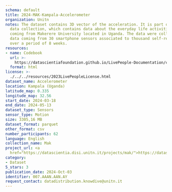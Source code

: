 ```yaml
---
schema: default
title: 2024-MAK-Kampala-Accelerometer
organization: Unitn
notes: The dataset contains 3D vector of the acceleration. It is part of the Makerere
  data collection, which contains data about the everyday life activities of students
  coming from Makerere University located in Uganda. The data were collected via questionnaires,
  data coming from 30 smartphone sensors associated to thousand self-reported annotations
  over a period of 8 weeks.
resources:
- name: Codebook
  url: >-
    https://datascientiafoundation.github.io/LivePeople-Documentation/codebooks/2024-MAK-Kampala-accelerometer.html
  format: html
license: >-
  ./../../resources/2023LivePeopleLicense.html
dataset_name: Accelerometer
location: Kampala (Uganda)
latitude_map: 0.335
longitude_map: 32.56
start_date: 2024-03-18
end_date: 2024-05-13
dataset_type: Sensors
sensor_type: Motion
size: 3305,16 MB
dataset_format: parquet
other_format: csv
number_participants: 62
language: English
collection_name: Mak
project_url: <a 
  href="https://datascientia.disi.unitn.it/projects/mak/">https://datascientia.disi.unitn.it/projects/mak/</a>
category:
- Dataset
5_stars: 3
publication_date: 2024-Oct-03
identifier: 007.AAAN.AAN.AY
request_contact: datadistribution.knowdive@unitn.it
---
```

